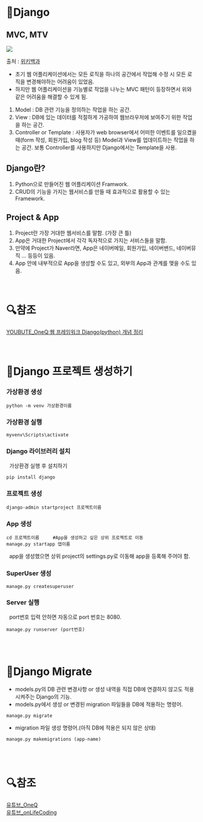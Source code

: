 # 📖Django
## MVC, MTV
<img src="https://upload.wikimedia.org/wikipedia/commons/thumb/5/53/Router-MVC-DB.svg/600px-Router-MVC-DB.svg.png">

출처 : [위키백과](https://ko.wikipedia.org/wiki/%EB%AA%A8%EB%8D%B8-%EB%B7%B0-%EC%BB%A8%ED%8A%B8%EB%A1%A4%EB%9F%AC)

- 초기 웹 어플리케이션에서는 모든 로직을 하나의 공간에서 작업해 수정 시 모든 로직을 변경해야하는 어려움이 있었음.  
- 하지만 웹 어플리케이션을 기능별로 작업을 나누는 MVC 패턴이 등장하면서 위와 같은 어려움을 해결할 수 있게 됨.  
1. Model : DB 관련 기능을 정의하는 작업을 하는 공간.  
2. View : DB에 있는 데이터를 적절하게 가공하여 웹브라우저에 보여주기 위한 작업을 하는 공간.  
3. Controller or Template : 사용자가 web browser에서 어떠한 이벤트를 일으켰을 때(form 작성, 회원가입, blog 작성 등) Model과 View를 업데이트하는 작업을 하는 공간. 보통 Controller를 사용하지만 Django에서는 Template을 사용.  
## Django란?  
1. Python으로 만들어진 웹 어플리케이션 Framwork.  
2. CRUD의 기능을 가지는 웹서비스를 만들 때 효과적으로 활용할 수 있는 Framework.  
## Project & App  
1. Project란 가장 거대한 웹서비스를 말함. (가장 큰 틀)
2. App은 거대한 Project에서 각각 독자적으로 가지는 서비스들을 말함.  
3. 만약에 Project가 Naver라면, App은 네이버메일, 회원가입, 네이버밴드, 네이버뮤직 ... 등등이 있음.  
4. App 안에 내부적으로 App을 생성할 수도 있고, 외부의 App과 관계를 맺을 수도 있음.  
<br><br>

# 🔍참조
[YOUBUTE_OneQ:웹 프레임워크 Django(python) 개념 정리](https://youtu.be/LYmZB5IIwAI)  
<br><br>

# 📖Django 프로젝트 생성하기  
### 가상환경 생성
```
python -m venv 가상환경이름  
```  
### 가상환경 실행  
```
myvenv\Scripts\activate
```  
### Django 라이브러리 설치  
&nbsp; 가상환경 실행 후 설치하기  
```
pip install django
```
### 프로젝트 생성
```
django-admin startproject 프로젝트이름
```  
### App 생성
```
cd 프로젝트이름     #App을 생성하고 싶은 상위 프로젝트로 이동
manage.py startapp 앱이름 
```  
&nbsp; app을 생성했으면 상위 project의 settings.py로 이동해 app을 등록해 주어야 함.  
### SuperUser 생성
```
manage.py createsuperuser
```
### Server 실행
&nbsp; port번호 입력 안하면 자동으로 port 번호는 8080.
```
manage.py runserver (port번호)
```
<br><br>

# 📖Django Migrate 
- models.py의 DB 관련 변경사항 or 생성 내역을 직접 DB에 연결하지 않고도 적용시켜주는 Django의 기능.  
- models.py에서 생성 or 변경된 migration 파일들을 DB에 적용하는 명령어. 
```
manage.py migrate
```
- migration 파일 생성 명령어.(아직 DB에 적용은 되지 않은 상태)    
```
manage.py makemigrations (app-name)
```
<br><br>

# 🔍참조
[유튜브_OneQ](https://youtu.be/Fn2XMeRmwe4)  
[유튜브_onLifeCoding](https://youtu.be/jS4fLseF_cs)